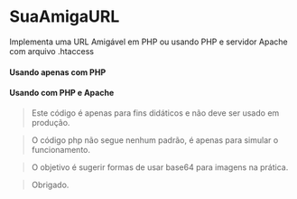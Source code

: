 # SuaAmigaURL #

Implementa uma URL Amigável em PHP ou usando PHP e servidor Apache com arquivo .htaccess

#### Usando apenas com PHP ####

#### Usando com PHP e Apache ####

> Este c&oacute;digo &eacute; apenas para fins did&aacute;ticos e n&atilde;o deve ser usado em produ&ccedil;&atilde;o.

> O c&oacute;digo php n&atilde;o segue nenhum padr&atilde;o, &eacute; apenas para simular o funcionamento.

> O objetivo &eacute; sugerir formas de usar base64 para imagens na pr&aacute;tica.

> Obrigado.
